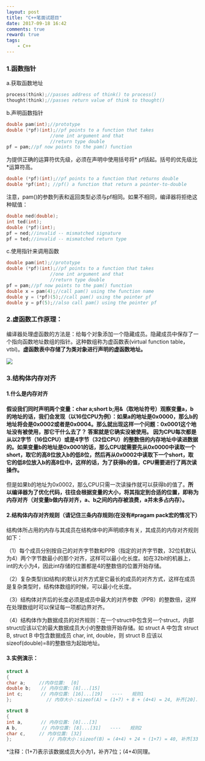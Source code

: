 ```yaml
---
layout: post
title: "C++笔面试题目"
date: 2017-09-18 16:42
comments: true
reward: true
tags: 
	- C++
---
```


### 1.函数指针

a.获取函数地址

```c++
process(think);//passes address of think() to process()
thought(think);//passes return value of think to thought()
```

b.声明函数指针

```C++
double pam(int);//prototype
double (*pf)(int);//pf points to a function that takes
				//one int argument and that 
				//return type double
pf = pam;//pf now points to the pam() function
```

为提供正确的运算符优先级，必须在声明中使用括号将* pf括起。括号的优先级比*运算符高。

```c++
double (*pf)(int);//pf points to a function that returns double
double *pf(int); //pf() a function that return a pointer-to-double
```

注意，pam()的参数列表和返回类型必须与pf相同。如果不相同，编译器将拒绝这种赋值：

```c++
double ned(double);
int ted(int);
double (*pf)(int);
pf = ned;//invalid -- mismatched signature
pf = ted;//invalid -- mismatched return type
```

c.使用指针来调用函数

```c++
double pam(int);//prototype
double (*pf)(int);//pf points to a function that takes
				//one int argument and that 
				//return type double
pf = pam;//pf now points to the pam() function
double x = pam(4);//call pam() using the function name
double y = (*pf)(5);//call pam() using the pointer pf
double y = pf(5);//also call pam() using the pointer pf
```

### 2.虚函数工作原理：

编译器处理虚函数的方法是：给每个对象添加一个隐藏成员。隐藏成员中保存了一个指向函数地址数组的指针。这种数组称为虚函数表(virtual function table，vtbl)。**虚函数表中存储了为类对象进行声明的虚函数地址。**

![](http://ovuyz1070.bkt.clouddn.com/17-9-19/47767513.jpg)

### 3.**结构体内存对齐**

#### **1.什么是内存对齐**

#### 假设我们同时声明两个变量：char a;short b;用&（取地址符号）观察变量a，b的地址的话，我们会发现（以16位CPU为例）：如果a的地址是0x0000，那么b的地址将会是0x0002或者是0x0004。那么就出现这样一个问题：0x0001这个地址没有被使用，那它干什么去了？ 答案就是它确实没被使用。 因为CPU每次都是从以2字节（16位CPU）或是4字节（32位CPU）的整数倍的内存地址中读进数据的。如果变量b的地址是0x0001的话，那么CPU就需要先从0x0000中读取一个short，取它的高8位放入b的低8位，然后再从0x0002中读取下一个short，取它的低8位放入b的高8位中，这样的话，为了获得b的值，CPU需要进行了两次读操作。

但是如果b的地址为0x0002，那么CPU只需一次读操作就可以获得b的值了。**所以编译器为了优化代码，往往会根据变量的大小，将其指定到合适的位置，即称为内存对齐（对变量b做内存对齐，a、b之间的内存被浪费，a并未多占内存）。**

#### **2.结构体内存对齐规则（请记住三条内存规则(在没有#pragam pack宏的情况下）**

结构体所占用的内存与其成员在结构体中的声明顺序有关，其成员的内存对齐规则如下：

（1）每个成员分别按自己的对齐字节数和PPB（指定的对齐字节数，32位机默认为4）两个字节数最小的那个对齐，这样可以最小化长度。如在32bit的机器上，int的大小为4，因此int存储的位置都是4的整数倍的位置开始存储。

（2）复杂类型(如结构)的默认对齐方式是它最长的成员的对齐方式，这样在成员是复杂类型时，结构体数组的时候，可以最小化长度。

（3）结构体对齐后的长度必须是成员中最大的对齐参数（PPB）的整数倍，这样在处理数组时可以保证每一项都边界对齐。 

（4）结构体作为数据成员的对齐规则：在一个struct中包含另一个struct，内部struct应该以它的最大数据成员大小的整数倍开始存储。如 struct A 中包含 struct B, struct B 中包含数据成员 char, int, double，则 struct B 应该以sizeof(double)=8的整数倍为起始地址。

#### **3.实例演示：**

```c++
struct A
{
char a;　　　//内存位置:  [0]
double b;　  // 内存位置: [8]...[15]
int c;　　　　// 内存位置: [16]...[19]　　----　　规则1
};　　　　　　　 // 内存大小：sizeof(A) = (1+7) + 8 + (4+4) = 24, 补齐[20]...[23]　　----　　规则3

struct B
{
int a,　　　　// 内存位置: [0]...[3]
A b,　    　　// 内存位置: [8]...[31]　　----　　规则2
char c,　　　// 内存位置: [32]
};　　　　　　　  // 内存大小：sizeof(B) = (4+4) + 24 + (1+7) = 40, 补齐[33]...[39]
```

*注释：(1+7)表示该数据成员大小为1，补齐7位；(4+4)同理。